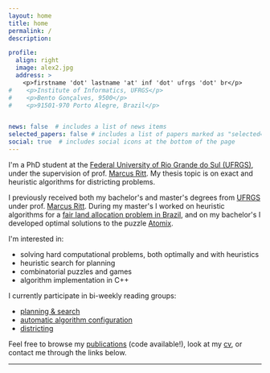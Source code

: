 ```yaml
---
layout: home
title: home
permalink: /
description: 

profile:
  align: right
  image: alex2.jpg
  address: >
    <p>firstname 'dot' lastname 'at' inf 'dot' ufrgs 'dot' br</p>
#    <p>Institute of Informatics, UFRGS</p>
#    <p>Bento Gonçalves, 9500</p>
#    <p>91501-970 Porto Alegre, Brazil</p>


news: false  # includes a list of news items
selected_papers: false # includes a list of papers marked as "selected={true}"
social: true  # includes social icons at the bottom of the page
---
```


I'm a PhD student at the [Federal University of Rio Grande do Sul (UFRGS)](http://inf.ufrgs.br), under the supervision of prof. [Marcus Ritt](https://www.inf.ufrgs.br/~mrpritt/). My thesis topic is on exact and heuristic algorithms for districting problems. 

I previously received both my bachelor's and master's degrees from [UFRGS](http://inf.ufrgs.br) under prof. [Marcus Ritt](https://www.inf.ufrgs.br/~mrpritt/). During my master's I worked on heuristic algorithms for a [fair land allocation problem in Brazil](https://doi.org/10.1145/3071178.3071313), and on my bachelor's I developed optimal solutions to the puzzle [Atomix](https://doi.org/10.1109/BRACIS.2016.022).

I'm interested in:
  * solving hard computational problems, both optimally and with heuristics
  * heuristic search for planning
  * combinatorial puzzles and games
  * algorithm implementation in C++

I currently participate in bi-weekly reading groups:
* [planning & search](https://allbits.github.io/planning-search/)
* [automatic algorithm configuration](https://souzamarcelo.github.io/reading-group-aac/)
* [districting](/districting-reading/)

Feel free to browse my [publications](/publications/) (code available!), look at my [cv](/cv/), or contact me through the links below.

<!-- Feel free to browse my [projects](/projects/), [publications](/publications/), or contact me through the links below. -->

***